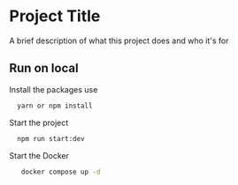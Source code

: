 
# Project Title

A brief description of what this project does and who it's for


## Run on local

Install the packages use

```bash
  yarn or npm install
```
Start the project

```bash
  npm run start:dev
```
Start the Docker

```bash
   docker compose up -d
```
